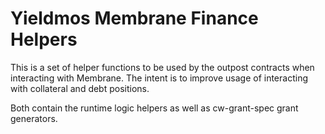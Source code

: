 # Yieldmos Membrane Finance Helpers

This is a set of helper functions to be used by the outpost contracts when interacting with Membrane. The intent is to improve usage of interacting with collateral and debt positions.

Both contain the runtime logic helpers as well as cw-grant-spec grant generators.
